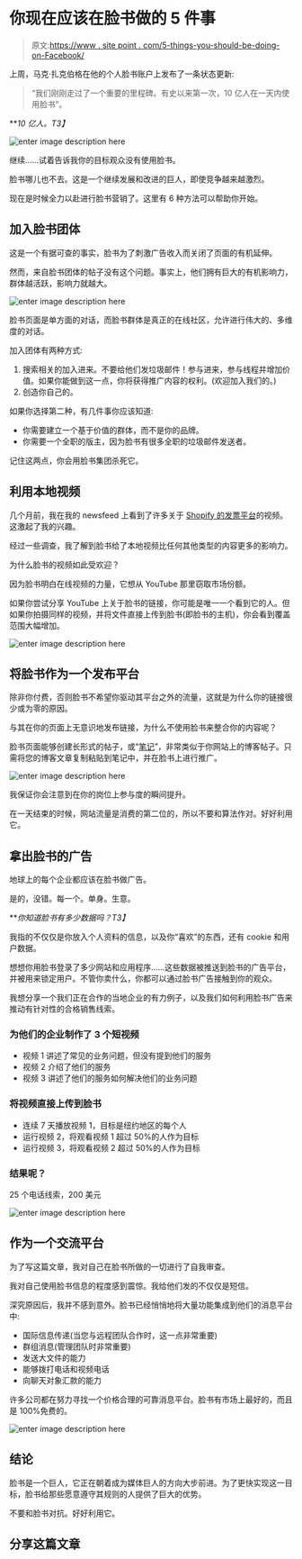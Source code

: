 # 你现在应该在脸书做的 5 件事

> 原文:[https://www . site point . com/5-things-you-should-be-doing-on-Facebook/](https://www.sitepoint.com/5-things-you-should-be-doing-on-facebook/)

上周，马克·扎克伯格在他的个人脸书账户上发布了一条状态更新:

> “我们刚刚走过了一个重要的里程碑。有史以来第一次，10 亿人在一天内使用脸书”。

***10 亿人。*T3】**

![enter image description here](../Images/4be5de287697f8db4bc0d0a0a28b339e.png)

继续……试着告诉我你的目标观众没有使用脸书。

脸书哪儿也不去。这是一个继续发展和改进的巨人，即使竞争越来越激烈。

现在是时候全力以赴进行脸书营销了。这里有 6 种方法可以帮助你开始。

## 加入脸书团体

这是一个有据可查的事实，脸书为了刺激广告收入而关闭了页面的有机延伸。

然而，来自脸书团体的帖子没有这个问题。事实上，他们拥有巨大的有机影响力，群体越活跃，影响力就越大。

![enter image description here](../Images/69bdc000ce55ad3ff6f2cdad1cc3ad48.png)

脸书页面是单方面的对话，而脸书群体是真正的在线社区，允许进行伟大的、多维度的对话。

加入团体有两种方式:

1.  搜索相关的加入进来。不要给他们发垃圾邮件！参与进来，参与线程并增加价值。如果你能做到这一点，你将获得推广内容的权利。(欢迎加入我们的。)
2.  创造你自己的。

如果你选择第二种，有几件事你应该知道:

*   你需要建立一个基于价值的群体，而不是你的品牌。
*   你需要一个全职的版主，因为脸书有很多全职的垃圾邮件发送者。

记住这两点，你会用脸书集团杀死它。

## 利用本地视频

几个月前，我在我的 newsfeed 上看到了许多关于 [Shopify 的发票平台](http://www.shopify.com/invoice)的视频。这激起了我的兴趣。

经过一些调查，我了解到脸书给了本地视频比任何其他类型的内容更多的影响力。

为什么脸书的视频如此受欢迎？

因为脸书明白在线视频的力量，它想从 YouTube 那里窃取市场份额。

如果你尝试分享 YouTube 上关于脸书的链接，你可能是唯一一个看到它的人。但如果你拍摄同样的视频，并将文件直接上传到脸书(即脸书的主机)，你会看到覆盖范围大幅增加。

![enter image description here](../Images/872ba517e8351628312b73b71df96955.png)

## 将脸书作为一个发布平台

除非你付费，否则脸书不希望你驱动其平台之外的流量，这就是为什么你的链接很少或为零的原因。

与其在你的页面上无意识地发布链接，为什么不使用脸书来整合你的内容呢？

脸书页面能够创建长形式的帖子，或“[笔记](https://www.facebook.com/help/488014787881885/)”，非常类似于你网站上的博客帖子。只需将您的博客文章复制粘贴到笔记中，并在脸书上进行推广。

![enter image description here](../Images/37aa5bb0bd1e684ca2537dce519f37ef.png)

我保证你会注意到在你的岗位上参与度的瞬间提升。

在一天结束的时候，网站流量是消费的第二位的，所以不要和算法作对。好好利用它。

## 拿出脸书的广告

地球上的每个企业都应该在脸书做广告。

是的，没错。每一个。单身。生意。

***你知道脸书有多少数据吗？*T3】**

我指的不仅仅是你放入个人资料的信息，以及你“喜欢”的东西，还有 cookie 和用户数据。

想想你用脸书登录了多少网站和应用程序……这些数据被推送到脸书的广告平台，并被用来锁定用户。不管你卖什么，你都可以通过脸书广告接触到你的观众。

我想分享一个我们正在合作的当地企业的有力例子，以及我们如何利用脸书广告来推动有针对性的合格销售线索。

### 为他们的企业制作了 3 个短视频

*   视频 1 讲述了常见的业务问题，但没有提到他们的服务
*   视频 2 介绍了他们的服务
*   视频 3 讲述了他们的服务如何解决他们的业务问题

### 将视频直接上传到脸书

*   连续 7 天播放视频 1，目标是纽约地区的每个人
*   运行视频 2，将观看视频 1 超过 50%的人作为目标
*   运行视频 3，将观看视频 2 超过 50%的人作为目标

### 结果呢？

25 个电话线索，200 美元

![enter image description here](../Images/2396bb93c85db29c5360840e0d3a31da.png)

## 作为一个交流平台

为了写这篇文章，我对自己在脸书所做的一切进行了自我审查。

我对自己使用脸书信息的程度感到震惊。我给他们发的不仅仅是短信。

深究原因后，我并不感到意外。脸书已经悄悄地将大量功能集成到他们的消息平台中:

*   国际信息传递(当您与远程团队合作时，这一点非常重要)
*   群组消息(管理团队时非常重要)
*   发送大文件的能力
*   能够拨打电话和视频电话
*   向聊天对象汇款的能力

许多公司都在努力寻找一个价格合理的可靠消息平台。脸书有市场上最好的，而且是 100%免费的。

![enter image description here](../Images/e6520f5aebe46d290fa5c1e7a5f1874e.png)

## 结论

脸书是一个巨人，它正在朝着成为媒体巨人的方向大步前进。为了更快实现这一目标，脸书给那些愿意遵守其规则的人提供了巨大的优势。

不要和脸书对抗。好好利用它。

## 分享这篇文章